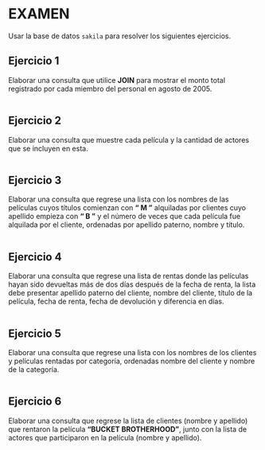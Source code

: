# EXAMEN
Usar la base de datos `sakila` para resolver los siguientes ejercicios.
## Ejercicio 1
Elaborar una consulta que utilice **JOIN** para mostrar el monto total registrado por cada miembro del personal en agosto de 2005.
```

```
## Ejercicio 2
Elaborar una consulta que muestre cada película y la cantidad de actores que se incluyen en esta.
```

```
## Ejercicio 3
Elaborar una consulta que regrese una lista con los nombres de las películas cuyos títulos comienzan con **“ M ”** alquiladas por clientes cuyo apellido empieza con **“ B ”** y el número de veces que cada película fue alquilada por el cliente, ordenadas por apellido paterno, nombre y título.
```

```
## Ejercicio 4
Elaborar una consulta que regrese una lista de rentas donde las películas hayan sido devueltas más de dos días después de la fecha de renta, la lista debe presentar apellido paterno del cliente, nombre del cliente, título de la película, fecha de renta, fecha de devolución y diferencia en días.
```

```
## Ejercicio 5
Elaborar una consulta que regrese una lista con los nombres de los clientes y películas rentadas por categoría, ordenadas nombre del cliente y nombre de la categoría.
```

```
## Ejercicio 6
Elaborar una consulta que regrese la lista de clientes (nombre y apellido) que rentaron la película **“BUCKET BROTHERHOOD”**, junto con la lista de actores que participaron en la película (nombre y apellido).
```

```
